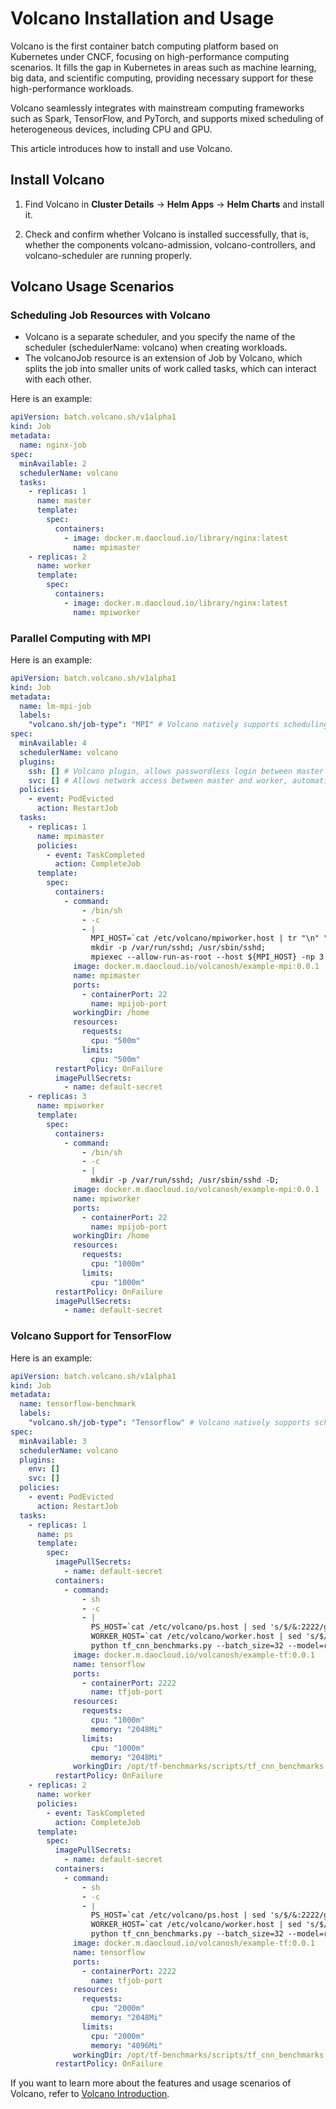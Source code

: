 # Volcano Installation and Usage

Volcano is the first container batch computing platform based on Kubernetes under CNCF, focusing on high-performance computing scenarios.
It fills the gap in Kubernetes in areas such as machine learning, big data, and scientific computing, providing necessary support for these high-performance workloads.

Volcano seamlessly integrates with mainstream computing frameworks such as Spark, TensorFlow, and PyTorch, and supports mixed scheduling of heterogeneous devices, including CPU and GPU.

This article introduces how to install and use Volcano.

## Install Volcano

1. Find Volcano in **Cluster Details** -> **Helm Apps** -> **Helm Charts** and install it.

    <!-- Add screenshot later -->
   
    <!-- Add screenshot later -->

2. Check and confirm whether Volcano is installed successfully, that is, whether the components volcano-admission, volcano-controllers, and volcano-scheduler are running properly.

    <!-- Add screenshot later -->

## Volcano Usage Scenarios

### Scheduling Job Resources with Volcano

- Volcano is a separate scheduler, and you specify the name of the scheduler (schedulerName: volcano) when creating workloads.
- The volcanoJob resource is an extension of Job by Volcano, which splits the job into smaller units of work called tasks, which can interact with each other.

Here is an example:

```yaml
apiVersion: batch.volcano.sh/v1alpha1
kind: Job
metadata:
  name: nginx-job
spec:
  minAvailable: 2
  schedulerName: volcano
  tasks:
    - replicas: 1
      name: master
      template:
        spec:
          containers:
            - image: docker.m.daocloud.io/library/nginx:latest
              name: mpimaster
    - replicas: 2
      name: worker
      template:
        spec:
          containers:
            - image: docker.m.daocloud.io/library/nginx:latest
              name: mpiworker
```

### Parallel Computing with MPI

Here is an example:

```yaml
apiVersion: batch.volcano.sh/v1alpha1
kind: Job
metadata:
  name: lm-mpi-job
  labels:
    "volcano.sh/job-type": "MPI" # Volcano natively supports scheduling MPI jobs
spec:
  minAvailable: 4
  schedulerName: volcano
  plugins:
    ssh: [] # Volcano plugin, allows passwordless login between master and worker
    svc: [] # Allows network access between master and worker, automatically creates headless svc resources
  policies:
    - event: PodEvicted
      action: RestartJob
  tasks:
    - replicas: 1
      name: mpimaster
      policies:
        - event: TaskCompleted
          action: CompleteJob
      template:
        spec:
          containers:
            - command:
                - /bin/sh
                - -c
                - |
                  MPI_HOST=`cat /etc/volcano/mpiworker.host | tr "\n" ","`;
                  mkdir -p /var/run/sshd; /usr/sbin/sshd;
                  mpiexec --allow-run-as-root --host ${MPI_HOST} -np 3 mpi_hello_world;
              image: docker.m.daocloud.io/volcanosh/example-mpi:0.0.1
              name: mpimaster
              ports:
                - containerPort: 22
                  name: mpijob-port
              workingDir: /home
              resources:
                requests:
                  cpu: "500m"
                limits:
                  cpu: "500m"
          restartPolicy: OnFailure
          imagePullSecrets:
            - name: default-secret
    - replicas: 3
      name: mpiworker
      template:
        spec:
          containers:
            - command:
                - /bin/sh
                - -c
                - |
                  mkdir -p /var/run/sshd; /usr/sbin/sshd -D;
              image: docker.m.daocloud.io/volcanosh/example-mpi:0.0.1
              name: mpiworker
              ports:
                - containerPort: 22
                  name: mpijob-port
              workingDir: /home
              resources:
                requests:
                  cpu: "1000m"
                limits:
                  cpu: "1000m"
          restartPolicy: OnFailure
          imagePullSecrets:
            - name: default-secret
```

### Volcano Support for TensorFlow

Here is an example:

```yaml
apiVersion: batch.volcano.sh/v1alpha1
kind: Job
metadata:
  name: tensorflow-benchmark
  labels:
    "volcano.sh/job-type": "Tensorflow" # Volcano natively supports scheduling TensorFlow jobs
spec:
  minAvailable: 3
  schedulerName: volcano
  plugins:
    env: []
    svc: []
  policies:
    - event: PodEvicted
      action: RestartJob
  tasks:
    - replicas: 1
      name: ps
      template:
        spec:
          imagePullSecrets:
            - name: default-secret
          containers:
            - command:
                - sh
                - -c
                - |
                  PS_HOST=`cat /etc/volcano/ps.host | sed 's/$/&:2222/g' | tr "\n" ","`;
                  WORKER_HOST=`cat /etc/volcano/worker.host | sed 's/$/&:2222/g' | tr "\n" ","`;
                  python tf_cnn_benchmarks.py --batch_size=32 --model=resnet50 --variable_update=parameter_server --flush_stdout=true --num_gpus=1 --local_parameter_device=cpu --device=cpu --data_format=NHWC --job_name=ps --task_index=${VK_TASK_INDEX} --ps_hosts=${PS_HOST} --worker_hosts=${WORKER_HOST}
              image: docker.m.daocloud.io/volcanosh/example-tf:0.0.1
              name: tensorflow
              ports:
                - containerPort: 2222
                  name: tfjob-port
              resources:
                requests:
                  cpu: "1000m"
                  memory: "2048Mi"
                limits:
                  cpu: "1000m"
                  memory: "2048Mi"
              workingDir: /opt/tf-benchmarks/scripts/tf_cnn_benchmarks
          restartPolicy: OnFailure
    - replicas: 2
      name: worker
      policies:
        - event: TaskCompleted
          action: CompleteJob
      template:
        spec:
          imagePullSecrets:
            - name: default-secret
          containers:
            - command:
                - sh
                - -c
                - |
                  PS_HOST=`cat /etc/volcano/ps.host | sed 's/$/&:2222/g' | tr "\n" ","`;
                  WORKER_HOST=`cat /etc/volcano/worker.host | sed 's/$/&:2222/g' | tr "\n" ","`;
                  python tf_cnn_benchmarks.py --batch_size=32 --model=resnet50 --variable_update=parameter_server --flush_stdout=true --num_gpus=1 --local_parameter_device=cpu --device=cpu --data_format=NHWC --job_name=worker --task_index=${VK_TASK_INDEX} --ps_hosts=${PS_HOST} --worker_hosts=${WORKER_HOST}
              image: docker.m.daocloud.io/volcanosh/example-tf:0.0.1
              name: tensorflow
              ports:
                - containerPort: 2222
                  name: tfjob-port
              resources:
                requests:
                  cpu: "2000m"
                  memory: "2048Mi"
                limits:
                  cpu: "2000m"
                  memory: "4096Mi"
              workingDir: /opt/tf-benchmarks/scripts/tf_cnn_benchmarks
          restartPolicy: OnFailure
```

If you want to learn more about the features and usage scenarios of Volcano,
refer to [Volcano Introduction](https://volcano.sh/zh/docs/).
